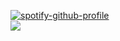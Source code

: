 [![spotify-github-profile](https://spotify-github-profile.kittinanx.com/api/view?uid=22tz7bo7xqtpzre22oeiqp2ly&cover_image=true&theme=natemoo-re&show_offline=false&background_color=121212&interchange=false&bar_color=c8b05b&bar_color_cover=false)](https://github.com/kittinan/spotify-github-profile)	
![](https://i.ibb.co/GfVT5xqy/IMG-9691.png)
